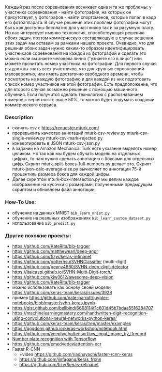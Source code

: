 Каждый раз после соревнования возникает одна и та же проблемы: у участника
соревнования - найти фотографии, на которых он присутствует, у фотографов -
найти спортсменов, которые попал в кадр его фотоаппарата. В случае решения этих
проблем фотографии могут быть как доступны бесплатно для участников так и за
разумную плату. Но нас интересует именно технология, способствующая решению
обоих задач, поэтом коммерческую составляющую в случае решения этих задач мы
оставим за рамками нашего проекта.  Очевидно, что для решения обоих задач нужно
каким-то образом идентифицировать участникаов соревнования на каждой из
фотографий и сделать это можно если вы знаете человека лично ("узнаете его в
лицо") или можете прочитать номер участника на фотографии.  Для первого случая
вы должны знать всех участников, что для крупных соревнований маловероятно, или
иметь достаточно свободного времени, чтобы посмотреть на каждую фотографию и
для каждой из них подготовить список номер участников на этой фотографии.  Есть
предположение, что для второго случая возможно решение с помощью машинного
обучения. Если получится сделать технологию с распознаванием номеров с
вероятность выше 50%, то можно будет подумать создании коммерческого сервиса.

### Description

- скачать csv с https://requester.mturk.com/
- проревьюить качество аннотаций
	mturk-csv-review.py
	mturk-csv-single-review.py
	mturk-csv-mark-rejected.py
- конвертировать в JSON
	mturk-csv-json.py
- в задании на Amazon Mechanical Turk есть указание выделять номер целиком. Но
  так как мы будем обучать модель на отдельных цифрах, то нам нужно сделать
аннотацию с боксами для отдельных цифр. Скрипт mturk-split-boxes-full-numbers.py
делает это. Скрипт mturk-json-calc-average-size.py вычисляет по аннотации 75-й
процентиль размера бокса для каждой цифры.
- Далее скриптом mturk-box-intersection.py мы делим каждое изображение на кусочки с
  размерами, полученными предыдущим скриптом и обновляем файл аннотации.


### How-To Use:

- обучение на данных MNIST ```bib_learn_mnist.py```
- обучение на реальных изображениях ```bib_learn_custom_dataset.py```
- использование ```bib_predict.py```

### Другие похожие проекты:

- https://github.com/KateRita/bib-tagger
- https://github.com/matthewearl/deep-anpr
- https://github.com/fizyr/keras-retinanet
- https://github.com/potterhsu/SVHNClassifier (multi-digit)
- https://github.com/penny4860/SVHN-deep-digit-detector
- https://itaicaspi.github.io/SVHN-Multi-Digit-torch/
- https://github.com/kjw0612/awesome-deep-vision
- https://github.com/KateRita/bib-tagger
- можно использовать как основу своей модели https://github.com/keras-team/keras/issues/3928
- пример https://github.com/nate-parrott/juypter-notebooks/blob/master/svhn-keras.ipynb
- https://gist.github.com/bellbind/6698114f1c601d45b7bdaa5516284707
- https://machinelearningmastery.com/handwritten-digit-recognition-using-convolutional-neural-networks-python-keras/
- https://github.com/keras-team/keras/tree/master/examples
- https://gggdomi.github.io/keras-workshop/notebook.html
- https://github.com/yeephycho/tensorflow_input_image_by_tfrecord
- [Number plate recognition with Tensorflow](https://matthewearl.github.io/2016/05/06/cnn-anpr/)
- https://github.com/emedvedev/attention-ocr
- Faster R-CNN
  - +video https://github.com/riadhayachi/faster-rcnn-keras
  - https://github.com/jinfagang/keras_frcnn
  - https://github.com/fizyr/keras-retinanet

